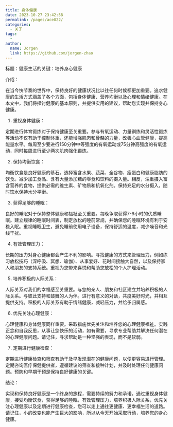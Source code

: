 ```yaml
---
title: 身体健康
date: 2023-10-27 23:42:58
permalink: /pages/ace822/
categories:
  - 关于
tags:
  - 
author: 
  name: Jorgen
  link: https://github.com/jorgen-zhao
---
```

标题：健康生活的关键：培养身心健康

介绍：

在当今快节奏的世界中，保持良好的健康状况比以往任何时候都更加重要。追求健康的生活方式涵盖了各个方面，包括身体健康、营养均衡以及心理和情绪健康。在本文中，我们将探讨健康的基本原则，并提供实用的建议，帮助您实现并保持身心健康。

1. 重视身体健康：

定期进行体育锻炼对于保持健康至关重要。参与有氧运动、力量训练和灵活性锻炼等活动不仅有助于控制体重，还能增强肌肉和骨骼的力量，改善心血管健康，提高能量水平。每周至少要进行150分钟中等强度的有氧运动或75分钟高强度的有氧运动，同时每周进行至少两次肌肉强化锻炼。

2. 保持均衡饮食：

均衡饮食是良好健康的基石。选择富含水果、蔬菜、全谷物、瘦蛋白和健康脂肪的饮食。减少加工食品、含有大量添加糖的零食和饮料的摄入量。相反，注重摄入富含营养的食物，提供必需的维生素、矿物质和抗氧化剂。保持充足的水分摄入，随时饮水保持水分平衡。

3. 获得足够的睡眠：

良好的睡眠对于保持整体健康和福祉至关重要。每晚争取获得7-9小时的优质睡眠。建立规律的睡眠时间表，制定放松的睡前常规，并确保您的睡眠环境有利于安稳入眠。重视睡眠卫生，避免睡前使用电子设备，保持舒适的温度，减少噪音和光线干扰。

4. 有效管理压力：

长期的压力对身心健康都会产生不利的影响。寻找健康的方式来管理压力，例如练习放松技巧（深呼吸、冥想、瑜伽）、从事爱好、花时间接触大自然，以及保持家人和朋友的支持系统。重视为您带来喜悦和帮助您放松的个人护理活动。

5. 培养积极的人际关系：

人际关系对我们的幸福感至关重要。与您的亲人、朋友和社区建立并培养积极的人际关系。与彼此支持和鼓舞的人为伴。进行有意义的对话，共度美好时光，并相互提供支持。积极的人际关系有助于情绪健康，减轻压力，并给予归属感。

6. 优先关注心理健康：

心理健康和身体健康同样重要。采取措施优先关注和培养您的心理健康福祉。实践正念和自我反思，从事让您快乐的活动，如有需要，寻求专业帮助并解决任何潜在的心理健康问题。请记住，寻求帮助是一种坚强的表现，而不是软弱。

7. 定期进行健康检查：

定期进行健康检查和筛查有助于及早发现潜在的健康问题，以便更容易进行管理。定期咨询医疗保健提供者，遵循建议的筛查和接种计划，并及时处理任何健康问题。预防和早期干预是保持良好健康的关键。

结论：

实现和保持良好健康是一个终身的旅程，需要持续的努力和承诺。通过重视身体健康，接受均衡饮食，获得足够的睡眠，有效管理压力，培养积极人际关系，优先关注心理健康以及定期进行健康检查，您可以走上通往更健康、更幸福生活的道路。请记住，小的改变也能产生巨大的影响，所以从今天开始采取行动，培养您的身心健康。